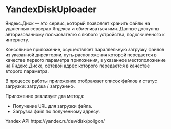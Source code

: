 # YandexDiskUploader
<p>Яндекс.Диск — это сервис, который позволяет хранить файлы на удаленных серверах Яндекса и обмениваться ими. Данные доступны авторизованному пользователю с любого устройства, подключенного к интернету.</p>

<p>Консольное приложение, осуществляет параллельную загрузку файлов из указанной директории, путь расположения которой передается в качестве первого 
параметра приложения, в указанное местоположение на Яндекс.Диске, сетевой адрес которого передается в качестве второго параметра.</p>
<p>В процессе работы приложение отображает список файлов и статус загрузки: загрузка / загружено.</p>

<p>Приложение реализует два метода:</p>
<ul>
<li>Получение URL для загрузки файла.</li>
<li>Загрузка файл по полученному адресу.</li>
</ul>

<p>Yandex API https://yandex.ru/dev/disk/poligon/</p>







